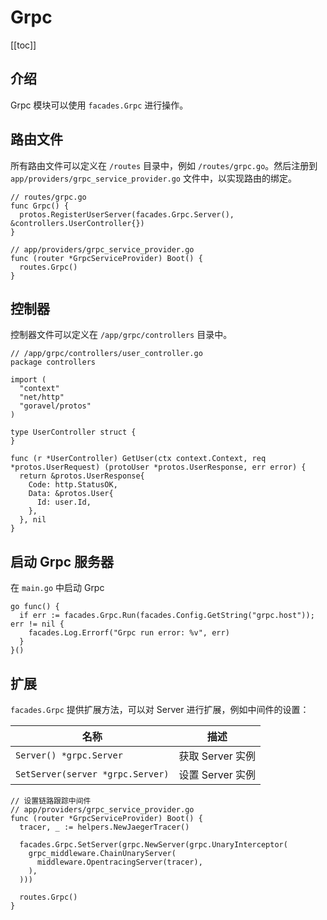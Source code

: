 # Grpc

[[toc]]

## 介绍

Grpc 模块可以使用 `facades.Grpc` 进行操作。

## 路由文件

所有路由文件可以定义在 `/routes` 目录中，例如 `/routes/grpc.go`。然后注册到 `app/providers/grpc_service_provider.go` 文件中，以实现路由的绑定。

```
// routes/grpc.go
func Grpc() {
  protos.RegisterUserServer(facades.Grpc.Server(), &controllers.UserController{})
}

// app/providers/grpc_service_provider.go
func (router *GrpcServiceProvider) Boot() {
  routes.Grpc()
}
```

## 控制器

控制器文件可以定义在 `/app/grpc/controllers` 目录中。

```
// /app/grpc/controllers/user_controller.go
package controllers

import (
  "context"
  "net/http"
  "goravel/protos"
)

type UserController struct {
}

func (r *UserController) GetUser(ctx context.Context, req *protos.UserRequest) (protoUser *protos.UserResponse, err error) {
  return &protos.UserResponse{
    Code: http.StatusOK,
    Data: &protos.User{
      Id: user.Id,
    },
  }, nil
}
```

## 启动 Grpc 服务器

在 `main.go` 中启动 Grpc

```
go func() {
  if err := facades.Grpc.Run(facades.Config.GetString("grpc.host")); err != nil {
    facades.Log.Errorf("Grpc run error: %v", err)
  }
}()
```

## 扩展

`facades.Grpc` 提供扩展方法，可以对 Server 进行扩展，例如中间件的设置：

| 名称                             | 描述             |
| -------------------------------- | ---------------- |
| `Server() *grpc.Server`          | 获取 Server 实例 |
| `SetServer(server *grpc.Server)` | 设置 Server 实例 |

```
// 设置链路跟踪中间件
// app/providers/grpc_service_provider.go
func (router *GrpcServiceProvider) Boot() {
  tracer, _ := helpers.NewJaegerTracer()

  facades.Grpc.SetServer(grpc.NewServer(grpc.UnaryInterceptor(
    grpc_middleware.ChainUnaryServer(
      middleware.OpentracingServer(tracer),
    ),
  )))

  routes.Grpc()
}
```
